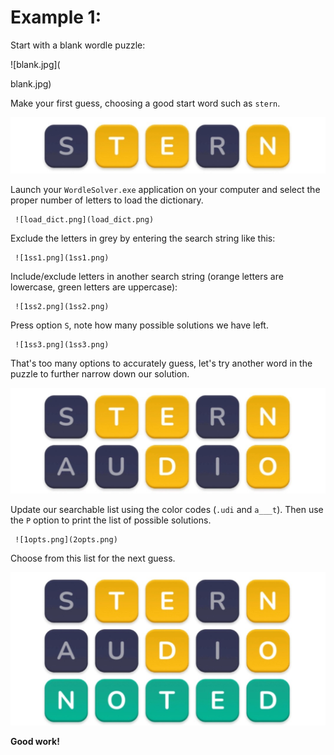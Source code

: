 # Example 1:

Start with a blank wordle puzzle:

![blank.jpg](

blank.jpg)

Make your first guess, choosing a good start word such as `stern`.

![1guess1.jpg](1guess1.jpg)

Launch your `WordleSolver.exe` application on your computer and select the proper number of letters to load the dictionary.

     ![load_dict.png](load_dict.png)

Exclude the letters in grey by entering the search string like this:

     ![1ss1.png](1ss1.png)

Include/exclude letters in another search string (orange letters are lowercase, green letters are uppercase):

     ![1ss2.png](1ss2.png)

Press option `S`, note how many possible solutions we have left.

     ![1ss3.png](1ss3.png)

That's too many options to accurately guess, let's try another word in the puzzle to further narrow down our solution.

![1guess2.jpg](1guess2.jpg)

Update our searchable list using the color codes (`.udi` and `a___t`). Then use the `P` option to print the list of possible solutions.

     ![1opts.png](2opts.png)

Choose from this list for the next guess.

![1guess3.jpg](1guess3.jpg)

**Good work!**